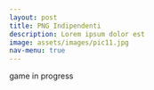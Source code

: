```yaml
---
layout: post
title: PNG Indipendenti
description: Lorem ipsum dolor est
image: assets/images/pic11.jpg
nav-menu: true
---
```


game in progress